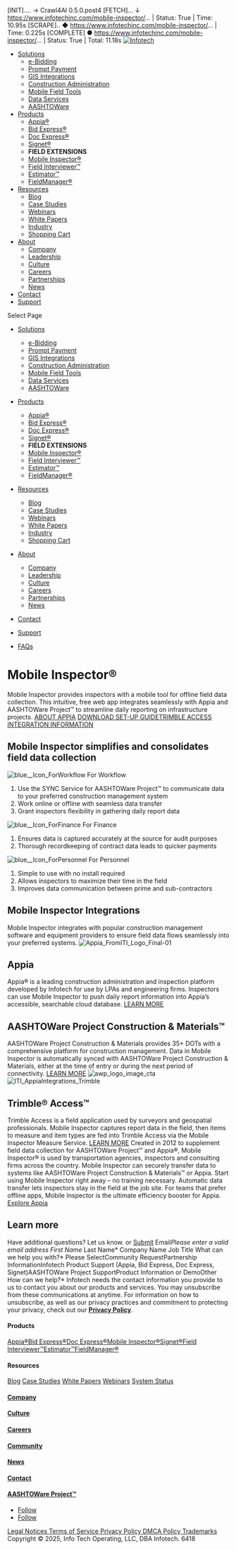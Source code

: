 [INIT].... → Crawl4AI 0.5.0.post4
[FETCH]... ↓ https://www.infotechinc.com/mobile-inspector/... | Status: True | Time: 10.95s
[SCRAPE].. ◆ https://www.infotechinc.com/mobile-inspector/... | Time: 0.225s
[COMPLETE] ● https://www.infotechinc.com/mobile-inspector/... | Status: True | Total: 11.18s
[ ![Infotech](https://www.infotechinc.com/wp-content/uploads/01_Primary_RGB_Registered.svg) ](https://www.infotechinc.com/)
  * [Solutions](https://www.infotechinc.com/mobile-inspector/)
    * [e-Bidding](https://www.infotechinc.com/e-bidding/)
    * [Prompt Payment](https://www.infotechinc.com/prompt-payment-compliance/)
    * [GIS Integrations](https://www.infotechinc.com/gis-enabled-construction-inspection/)
    * [Construction Administration](https://www.infotechinc.com/appia/)
    * [Mobile Field Tools](https://www.infotechinc.com/mobilefieldtools/)
    * [Data Services](https://www.infotechinc.com/data-services/)
    * [AASHTOWare](https://www.infotechinc.com/aashtoware-project/)
  * [Products](https://www.infotechinc.com/products)
    * [Appia®](https://www.infotechinc.com/appia/)
    * [Bid Express®](https://www.infotechinc.com/bidding/)
    * [Doc Express®](https://www.infotechinc.com/doc-express/)
    * [Signet®](https://www.infotechinc.com/signet/)
    * **FIELD EXTENSIONS**
    * [Mobile Inspector®](https://www.infotechinc.com/mobile-inspector/)
    * [Field Interviewer™](https://www.infotechinc.com/field-interviewer/)
    * [Estimator™](https://www.infotechinc.com/estimator/)
    * [FieldManager®](https://www.infotechinc.com/fieldmanager/)
  * [Resources](https://www.infotechinc.com/mobile-inspector/)
    * [Blog](https://www.infotechinc.com/blog/)
    * [Case Studies](https://www.infotechinc.com/case-studies/)
    * [Webinars](https://www.infotechinc.com/webinars/)
    * [White Papers](https://www.infotechinc.com/white-papers/)
    * [Industry](https://www.infotechinc.com/industry/)
    * [Shopping Cart](https://cart.infotechinc.com/)
  * [About](https://www.infotechinc.com/mobile-inspector/)
    * [Company](https://www.infotechinc.com/company/)
    * [Leadership](https://www.infotechinc.com/leadership/)
    * [Culture](https://www.infotechinc.com/culture/)
    * [Careers](https://www.infotechinc.com/careers/)
    * [Partnerships](https://www.infotechinc.com/partnerships/)
    * [News](https://www.infotechinc.com/news/)
  * [Contact](https://www.infotechinc.com/contact)
  * [Support](https://www.infotechinc.com/support/)


Select Page
  * [Solutions](https://www.infotechinc.com/mobile-inspector/)
    * [e-Bidding](https://www.infotechinc.com/e-bidding/)
    * [Prompt Payment](https://www.infotechinc.com/prompt-payment-compliance/)
    * [GIS Integrations](https://www.infotechinc.com/gis-enabled-construction-inspection/)
    * [Construction Administration](https://www.infotechinc.com/appia/)
    * [Mobile Field Tools](https://www.infotechinc.com/mobilefieldtools/)
    * [Data Services](https://www.infotechinc.com/data-services/)
    * [AASHTOWare](https://www.infotechinc.com/aashtoware-project/)
  * [Products](https://www.infotechinc.com/products)
    * [Appia®](https://www.infotechinc.com/appia/)
    * [Bid Express®](https://www.infotechinc.com/bidding/)
    * [Doc Express®](https://www.infotechinc.com/doc-express/)
    * [Signet®](https://www.infotechinc.com/signet/)
    * **FIELD EXTENSIONS**
    * [Mobile Inspector®](https://www.infotechinc.com/mobile-inspector/)
    * [Field Interviewer™](https://www.infotechinc.com/field-interviewer/)
    * [Estimator™](https://www.infotechinc.com/estimator/)
    * [FieldManager®](https://www.infotechinc.com/fieldmanager/)
  * [Resources](https://www.infotechinc.com/mobile-inspector/)
    * [Blog](https://www.infotechinc.com/blog/)
    * [Case Studies](https://www.infotechinc.com/case-studies/)
    * [Webinars](https://www.infotechinc.com/webinars/)
    * [White Papers](https://www.infotechinc.com/white-papers/)
    * [Industry](https://www.infotechinc.com/industry/)
    * [Shopping Cart](https://cart.infotechinc.com/)
  * [About](https://www.infotechinc.com/mobile-inspector/)
    * [Company](https://www.infotechinc.com/company/)
    * [Leadership](https://www.infotechinc.com/leadership/)
    * [Culture](https://www.infotechinc.com/culture/)
    * [Careers](https://www.infotechinc.com/careers/)
    * [Partnerships](https://www.infotechinc.com/partnerships/)
    * [News](https://www.infotechinc.com/news/)
  * [Contact](https://www.infotechinc.com/contact)
  * [Support](https://www.infotechinc.com/support/)


  * [FAQs](https://www.infotechinc.com/mobileinspector-faqs/)


# Mobile Inspector®
Mobile Inspector provides inspectors with a mobile tool for offline field data collection. This intuitive, free web app integrates seamlessly with Appia and AASHTOWare Project™ to streamline daily reporting on infrastructure projects.
[ABOUT APPIA](https://www.infotechinc.com/appia/)
[DOWNLOAD SET-UP GUIDE](https://learn.infotechinc.com/guides/mobile-inspector-install-guide.pdf)[TRIMBLE ACCESS INTEGRATION INFORMATION](https://www.infotechinc.com/trimble-partnership/)
## Mobile Inspector simplifies and consolidates field data collection
![blue__Icon_ForWorkflow](https://www.infotechinc.com/wp-content/uploads/blue__Icon_ForWorkflow.png)
For Workflow
  1. Use the SYNC Service for AASHTOWare Project™ to communicate data to your preferred construction management system
  2. Work online or offline with seamless data transfer
  3. Grant inspectors flexibility in gathering daily report data


![blue__Icon_ForFinance](https://www.infotechinc.com/wp-content/uploads/blue__Icon_ForFinance.png)
For Finance
  1. Ensures data is captured accurately at the source for audit purposes
  2. Thorough recordkeeping of contract data leads to quicker payments


![blue__Icon_ForPersonnel](https://www.infotechinc.com/wp-content/uploads/blue__Icon_ForPersonnel.png)
For Personnel
  1. Simple to use with no install required
  2. Allows inspectors to maximize their time in the field
  3. Improves data communication between prime and sub-contractors


## Mobile Inspector Integrations
Mobile Inspector integrates with popular construction management software and equipment providers to ensure field data flows seamlessly into your preferred systems.
![Appia_FromITI_Logo_Final-01](https://www.infotechinc.com/wp-content/uploads/Appia_FromITI_Logo_Final-01.png)
## Appia
Appia® is a leading construction administration and inspection platform developed by Infotech for use by LPAs and engineering firms. Inspectors can use Mobile Inspector to push daily report information into Appia’s accessible, searchable cloud database.
[LEARN MORE](https://www.infotechinc.com/appia/)
## AASHTOWare Project Construction & Materials™
AASHTOWare Project Construction & Materials provides 35+ DOTs with a comprehensive platform for construction management. Data in Mobile Inspector is automatically synced with AASHTOWare Project Construction & Materials, either at the time of entry or during the next period of connectivity.
[LEARN MORE](https://www.aashtowareproject.org/apr-cm)
![awp_logo_image_cta](https://www.infotechinc.com/wp-content/uploads/awp_logo_image_cta.png)
![ITI_AppiaIntegrations_Trimble](https://www.infotechinc.com/wp-content/uploads/ITI_AppiaIntegrations_Trimble.png)
## Trimble® Access™
Trimble Access is a field application used by surveyors and geospatial professionals. Mobile Inspector captures report data in the field, then items to measure and item types are fed into Trimble Access via the Mobile Inspector Measure Service.
[LEARN MORE](https://www.infotechinc.com/trimble-partnership/)
Created in 2012 to supplement field data collection for AASHTOWare Project™ and Appia®, Mobile Inspector® is used by transportation agencies, inspectors and consulting firms across the country.
Mobile Inspector can securely transfer data to systems like AASHTOWare Project Construction & Materials™ or Appia.
Start using Mobile Inspector right away – no training necessary.
Automatic data transfer lets inspectors stay in the field at the job site.
For teams that prefer offline apps, Mobile Inspector is the ultimate efficiency booster for Appia.
[Explore Appia](https://www.infotechinc.com/appia/)
## Learn more
Have additional questions? Let us know.
or
[Submit](https://www.infotechinc.com/mobile-inspector/)
Email*Please enter a valid email address
First Name*
Last Name*
Company Name
Job Title
What can we help you with?*
Please SelectCommunity RequestPartnership InformationInfotech Product Support (Appia, Bid Express, Doc Express, Signet)AASHTOWare Project SupportProduct Information or DemoOther
How can we help?*
Infotech needs the contact information you provide to us to contact you about our products and services. You may unsubscribe from these communications at anytime. For information on how to unsubscribe, as well as our privacy practices and commitment to protecting your privacy, check out our [**Privacy Policy**](https://www.infotechinc.com/privacy-policy/).
#### Products
[Appia®](https://www.infotechinc.com/appia/)[Bid Express®](https://www.infotechinc.com/bidding/)[Doc Express®](https://www.infotechinc.com/doc-express/)[Mobile Inspector®](https://www.infotechinc.com/mobile-inspector/)[Signet®](https://www.infotechinc.com/signet/)[Field Interviewer™](https://www.infotechinc.com/field-interviewer/)[Estimator™](https://www.infotechinc.com/estimator/)[FieldManager®](https://www.infotechinc.com/fieldmanager/)
#### Resources
[](https://www.infotechinc.com/appia)
[Blog](https://www.infotechinc.com/blog/)
[Case Studies](https://www.infotechinc.com/case-studies/)
[White Papers](https://www.infotechinc.com/white-papers/)
[Webinars](https://www.infotechinc.com/webinars/)
[System Status](https://status.infotechinc.com/)
#### [Company](https://www.infotechinc.com/company/)
#### [Culture](https://www.infotechinc.com/culture/)
#### [Careers](https://www.infotechinc.com/careers/)
#### [Community](https://www.infotechinc.com/community/)
#### [News](https://www.infotechinc.com/news/)
#### [Contact](https://www.infotechinc.com/contact/)
#### [AASHTOWare Project™](https://www.infotechinc.com/aashtoware-project)
  * [Follow](https://www.facebook.com/InfoTechFL/ "Follow on Facebook")
  * [Follow](https://www.linkedin.com/company/info-tech/ "Follow on LinkedIn")


[Legal Notices ](https://www.infotechinc.com/legal-notices/)[Terms of Service ](https://www.infotechinc.com/terms-of-service/)[Privacy Policy ](https://www.infotechinc.com/privacy-policy/)[DMCA Policy ](https://www.infotechinc.com/dmca-policy/)[Trademarks](https://www.infotechinc.com/trademarks/)
Copyright © 2025, Info Tech Operating, LLC, DBA Infotech. 
6418

